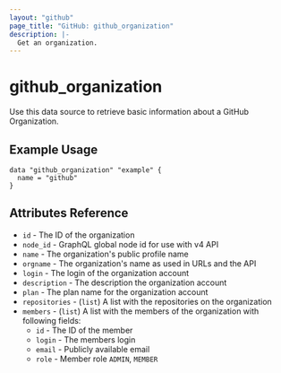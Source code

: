 ```yaml
---
layout: "github"
page_title: "GitHub: github_organization"
description: |-
  Get an organization.
---
```


# github_organization

Use this data source to retrieve basic information about a GitHub Organization.

## Example Usage

```hcl
data "github_organization" "example" {
  name = "github"
}
```

## Attributes Reference

 * `id` - The ID of the organization
 * `node_id` - GraphQL global node id for use with v4 API
 * `name` - The organization's public profile name
 * `orgname` - The organization's name as used in URLs and the API
 * `login` - The login of the organization account
 * `description` - The description the organization account
 * `plan` - The plan name for the organization account
 * `repositories` - (`list`) A list with the repositories on the organization
 * `members` - (`list`) A list with the members of the organization with following fields:
   * `id` - The ID of the member
   * `login` - The members login
   * `email` - Publicly available email
   * `role` - Member role `ADMIN`, `MEMBER`
